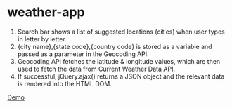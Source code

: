 # weather-app

1. Search bar shows a list of suggested locations (cities) when user types in letter by letter.
2. {city name},{state code},{country code} is stored as a variable and passed as a parameter in the Geocoding API.
3. Geocoding API fetches the latitude & longitude values, which are then used to fetch the data from Current Weather Data API.
4. If successful, jQuery.ajax() returns a JSON object and the relevant data is rendered into the HTML DOM.

<a href="http://minseokim.byethost11.com/weather-app.html">Demo</a>